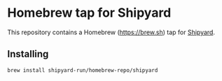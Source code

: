 # Homebrew tap for Shipyard

This repository contains a Homebrew (https://brew.sh) tap for [Shipyard](https://shipyard.run).

## Installing

```
brew install shipyard-run/homebrew-repo/shipyard
```
